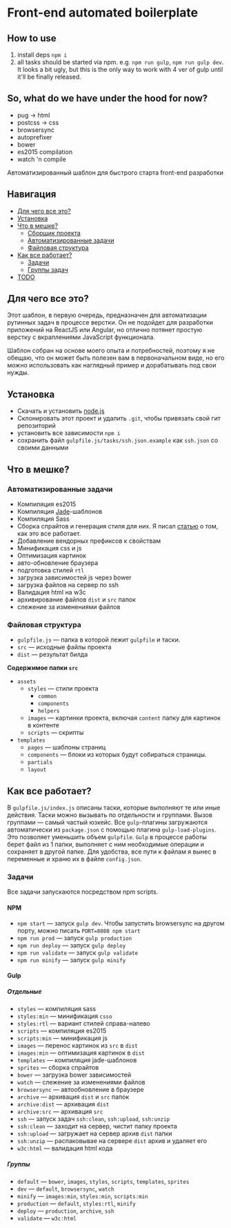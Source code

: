 Front-end automated boilerplate
====================

## How to use
1. install deps `npm i`
2. all tasks should be started via npm. e.g. `npm run gulp`, `npm run gulp dev`.
	It looks a bit ugly, but this is the only way to work with 4 ver of gulp until it'll be finally released.

## So, what do we have under the hood for now?
- pug -> html
- postcss -> css
- browsersync
- autoprefixer
- bower
- es2015 compilation
- watch 'n compile

Автоматизированный шаблон для быстрого старта front-end разработки

## Навигация
* [Для чего все это?](#Для-чего-все-это)
* [Установка](#Установка)
* [Что в мешке?](#Что-в-мешке)
    * [Сборщик проекта](#Сборщик-проекта)
    * [Автоматизированные задачи](#Автоматизированные-задачи)
    * [Файловая структура](#Файловая-структура)
* [Как все работает?](#Как-все-работает)
    - [Задачи](#Задачи)
    - [Группы задач](#Группы-задач)
* [TODO](#TODO)

## Для чего все это?
Этот шаблон, в первую очередь, предназначен для автоматизации рутинных задач в процессе верстки. Он не подойдет для разработки приложений на ReactJS или Angular, но отлично потянет простую верстку с вкраплениями JavaScript функционала.

Шаблон собран на основе моего опыта и потребностей, поэтому я не обещаю, что он может быть полезен вам в первоначальном виде, но его можно использовать как наглядный пример и дорабатывать под свои нужды.

## Установка
- Скачать и установить [node.js](https://nodejs.org/)
- Склонировать этот проект и удалить `.git`, чтобы привязать свой гит репозиторий
- установить все зависимости `npm i`
- сохранить файл `gulpfile.js/tasks/ssh.json.example` как `ssh.json` со своими данными

## Что в мешке?

### Автоматизированные задачи
- Компиляция es2015
- Компиляция [Jade](http://jade-lang.com/)-шаблонов
- Компиляция Sass
- Сборка спрайтов и генерация стиля для них. Я писал [статью](http://habrahabr.ru/post/227945/) о том, как это все работает.
- Добавление вендорных префиксов к свойствам
- Минификация css и js
- Оптимизация картинок
- авто-обновление браузера
- подготовка стилей `rtl`
- загрузка зависимостей js через bower
- загрузка файлов на сервер по ssh
- Валидация html на w3c
- архивирование файлов `dist` и `src` папок
- слежение за изменениями файлов

### Файловая структура

- `gulpfile.js` — папка в которой лежит `gulpfile` и таски.
- `src` — исходные файлы проекта
- `dist` — результат билда

**Содержимое папки `src`**
- `assets`
	+ `styles` — стили проекта
		- `common`
		- `components`
		- `helpers`
	+ `images` — картинки проекта, включая `content` папку для картинок в контенте
	+ `scripts` — скрипты
- `templates`
	+ `pages` — шаблоны страниц
	+ `components` — блоки из которых будут собираться страницы.
	+ `partials`
	+ `layout`

## Как все работает?
В `gulpfile.js/index.js` описаны таски, которые выполняют те или иные действия. Таски можно вызывать по отдельности и группами. Вызов группами — самый частый юзкейс.
Все `gulp`-плагины загружаются автоматически из `package.json` с помощью плагина `gulp-load-plugins`. Это позволяет уменьшить объем `gulpfile`.
`Gulp` в процессе работы берет файл из 1 папки, выполняет с ним необходимые операции и сохраняет в другой папке. Для удобства, все пути к файлам я вынес в переменные и храню их в файле `config.json`.

### Задачи
Все задачи запускаются посредством npm scripts.

#### NPM
- `npm start` — запуск `gulp dev`. Чтобы запустить browsersync на другом порту, можно писать `PORT=8080 npm start`
- `npm run prod` — запуск `gulp production`
- `npm run deploy` — запуск `gulp deploy`
- `npm run validate` — запуск `gulp validate`
- `npm run minify` — запуск `gulp minify`

#### Gulp

##### Отдельные
- `styles` — компиляция sass
- `styles:min` — минификация `csso`
- `styles:rtl` — вариант стилей справа-налево
- `scripts` — компиляция es2015
- `scripts:min` — минификация js
- `images` — перенос картинок из `src` в `dist`
- `images:min` — оптимизация картинок в `dist`
- `templates` — компиляция jade-шаблонов
- `sprites` — сборка спрайтов
- `bower` — загрузка bower зависимостей
- `watch` — слежение за изменениями файлов
- `browsersync` — автообновление в браузере
- `archive` — архивация `dist` и `src` папок
- `archive:dist` — архивация `dist`
- `archive:src` — архивация `src`
- `ssh` — запуск задач `ssh:clean`, `ssh:upload`, `ssh:unzip`
- `ssh:clean` — заходит на сервер, чистит папку проекта
- `ssh:upload` — загружает на сервер архив `dist` папки
- `ssh:unzip` — распаковывае на сервере `dist` архив и удаляет его
- `w3c:html` — валидация html кода

##### Группы
- `default` — `bower`, `images`, `styles`, `scripts`, `templates`, `sprites`
- `dev` — `default`, `browsersync`, `watch`
- `minify` — `images:min`, `styles:min`, `scripts:min`
- `production` — `default`, `styles:rtl`, `minify`
- `deploy` — `production`, `archive`, `ssh`
- `validate` — `w3c:html`

